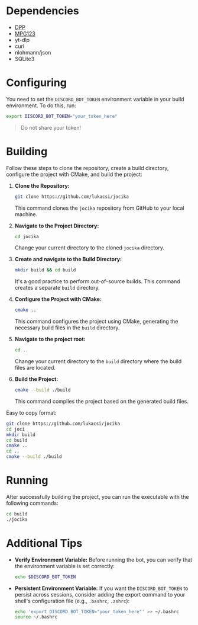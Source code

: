 # Dependencies

- [DPP](https://github.com/brainboxdotcc/DPP)
- [MPG123](https://www.mpg123.de/)
- yt-dlp
- curl
- nlohmann/json
- SQLite3


# Configuring

You need to set the `DISCORD_BOT_TOKEN` environment variable in your build environment. To do this, run:

```bash
export DISCORD_BOT_TOKEN="your_token_here"
```

> Do not share your token!

# Building

Follow these steps to clone the repository, create a build directory, configure the project with CMake, and build the project:

1. **Clone the Repository:**
   ```bash
   git clone https://github.com/lukacsi/jocika
   ```
   This command clones the `jocika` repository from GitHub to your local machine.

2. **Navigate to the Project Directory:**
   ```bash
   cd jocika
   ```
   Change your current directory to the cloned `jocika` directory.

3. **Create and navigate to the Build Directory:**
   ```bash
   mkdir build && cd build
   ```
   It's a good practice to perform out-of-source builds. This command creates a separate `build` directory.

4. **Configure the Project with CMake:**
   ```bash
   cmake ..
   ```
   This command configures the project using CMake, generating the necessary build files in the `build` directory.

5. **Navigate to the project root:**
   ```bash
   cd ..
   ```
   Change your current directory to the `build` directory where the build files are located.

6. **Build the Project:**
   ```bash
   cmake --build ./build
   ```
   This command compiles the project based on the generated build files.

Easy to copy format:
```bash
git clone https://github.com/lukacsi/jocika
cd joci
mkdir build
cd build
cmake ..
cd ..
cmake --build ./build
```

# Running

After successfully building the project, you can run the executable with the following commands:

```bash
cd build
./jocika
```

# Additional Tips

- **Verify Environment Variable:**
  Before running the bot, you can verify that the environment variable is set correctly:

  ```bash
  echo $DISCORD_BOT_TOKEN
  ```

- **Persistent Environment Variable:**
  If you want the `DISCORD_BOT_TOKEN` to persist across sessions, consider adding the export command to your shell's configuration file (e.g., `.bashrc`, `.zshrc`):

  ```bash
  echo 'export DISCORD_BOT_TOKEN="your_token_here"' >> ~/.bashrc
  source ~/.bashrc
  ```
